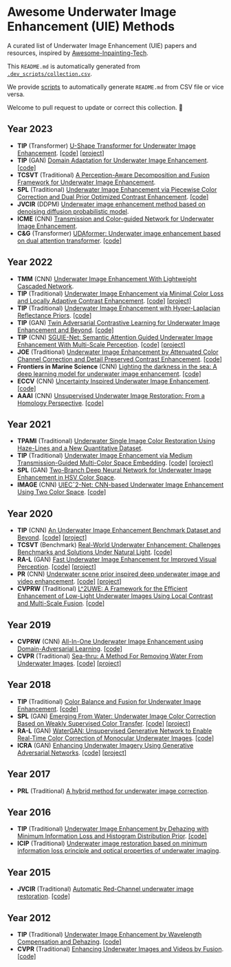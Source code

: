 # Awesome Underwater Image Enhancement (UIE) Methods

A curated list of Underwater Image Enhancement (UIE) papers and resources, inspired by [Awesome-Inpainting-Tech](https://github.com/zengyh1900/Awesome-Image-Inpainting).

This `README.md` is automatically generated from [`.dev_scripts/collection.csv`](.dev_scripts/collection.csv). 

We provide [scripts](.dev_scripts/main.py) to automatically generate `README.md` from CSV file or vice versa. 

Welcome to pull request to update or correct this collection. 🥰
## Year 2023
- **TIP** (Transformer) [U-Shape Transformer for Underwater Image Enhancement](https://ieeexplore.ieee.org/document/10129222). [[code]](https://github.com/LintaoPeng/U-shape_Transformer_for_Underwater_Image_Enhancement)  [[project]](https://bianlab.github.io/index.html) 
- **TIP** (GAN) [Domain Adaptation for Underwater Image Enhancement](https://ieeexplore.ieee.org/document/10048777). [[code]](https://github.com/zyWang-Power/TUDA) 
- **TCSVT** (Traditional) [A Perception-Aware Decomposition and Fusion Framework for Underwater Image Enhancement](https://ieeexplore.ieee.org/document/9895452).
- **SPL** (Traditional) [Underwater Image Enhancement via Piecewise Color Correction and Dual Prior Optimized Contrast Enhancement](https://ieeexplore.ieee.org/document/10065491). [[code]](https://github.com/Li-Chongyi/PCDE) 
- **JVCIR** (DDPM) [Underwater image enhancement method based on denoising diffusion probabilistic model](https://www.sciencedirect.com/science/article/pii/S1047320323001761).
- **ICME** (CNN) [Transmission and Color-guided Network for Underwater Image Enhancement](https://ieeexplore.ieee.org/document/10219946).
- **C&G** (Transformer) [UDAformer: Underwater image enhancement based on dual attention transformer](https://www.sciencedirect.com/science/article/pii/S0097849323000109). [[code]](https://github.com/ShenZhen0502/UDAformer) 
## Year 2022
- **TMM** (CNN) [Underwater Image Enhancement With Lightweight Cascaded Network](https://ieeexplore.ieee.org/document/9547730).
- **TIP** (Traditional) [Underwater Image Enhancement via Minimal Color Loss and Locally Adaptive Contrast Enhancement](https://ieeexplore.ieee.org/document/9788535). [[code]](https://github.com/Li-Chongyi/MMLE_code)  [[project]](https://li-chongyi.github.io/proj_MMLE) 
- **TIP** (Traditional) [Underwater Image Enhancement with Hyper-Laplacian Reflectance Priors](https://ieeexplore.ieee.org/document/9854113). [[code]](https://github.com/zhuangpeixian/HLRP) 
- **TIP** (GAN) [Twin Adversarial Contrastive Learning for Underwater Image Enhancement and Beyond](https://ieeexplore.ieee.org/document/9832540). [[code]](https://github.com/Jzy2017/TACL) 
- **TIP** (CNN) [SGUIE-Net: Semantic Attention Guided Underwater Image Enhancement With Multi-Scale Perception](https://ieeexplore.ieee.org/document/9930878). [[code]](https://github.com/trentqq/SGUIE-Net_Simple)  [[project]](https://trentqq.github.io/SGUIE-Net.html) 
- **JOE** (Traditional) [Underwater Image Enhancement by Attenuated Color Channel Correction and Detail Preserved Contrast Enhancement](https://ieeexplore.ieee.org/document/9744022). [[code]](https://github.com/Li-Chongyi/JOE2021_ACDC) 
- **Frontiers in Marine Science** (CNN) [Lighting the darkness in the sea: A deep learning model for underwater image enhancement](https://www.frontiersin.org/articles/10.3389/fmars.2022.921492/full). [[code]](https://github.com/yuxiao17/LDS-Net) 
- **ECCV** (CNN) [Uncertainty Inspired Underwater Image Enhancement](https://dl.acm.org/doi/abs/10.1007/978-3-031-19797-0_27). [[code]](https://github.com/zhenqifu/PUIE-Net) 
- **AAAI** (CNN) [Unsupervised Underwater Image Restoration: From a Homology Perspective](https://ojs.aaai.org/index.php/AAAI/article/view/19944). [[code]](https://github.com/zhenqifu/USUIR) 
## Year 2021
- **TPAMI** (Traditional) [Underwater Single Image Color Restoration Using Haze-Lines and a New Quantitative Dataset](https://ieeexplore.ieee.org/document/9020130).
- **TIP** (Traditional) [Underwater Image Enhancement via Medium Transmission-Guided Multi-Color Space Embedding](https://ieeexplore.ieee.org/document/9426457). [[code]](https://github.com/Li-Chongyi/Ucolor)  [[project]](https://li-chongyi.github.io/Proj_Ucolor.html) 
- **SPL** (GAN) [Two-Branch Deep Neural Network for Underwater Image Enhancement in HSV Color Space](https://ieeexplore.ieee.org/document/9496260).
- **IMAGE** (CNN) [UIECˆ2-Net: CNN-based Underwater Image Enhancement Using Two Color Space](https://www.sciencedirect.com/science/article/pii/S0923596521001004). [[code]](https://github.com/BIGWangYuDong/UWEnhancement) 
## Year 2020
- **TIP** (CNN) [An Underwater Image Enhancement Benchmark Dataset and Beyond](https://ieeexplore.ieee.org/document/8917818). [[code]](https://github.com/Li-Chongyi/Water-Net_Code)  [[project]](https://li-chongyi.github.io/proj_benchmark.html) 
- **TCSVT** (Benchmark) [Real-World Underwater Enhancement: Challenges Benchmarks and Solutions Under Natural Light](https://ieeexplore.ieee.org/document/8949763). [[code]](https://github.com/dlut-dimt/Realworld-Underwater-Image-Enhancement-RUIE-Benchmark) 
- **RA-L** (GAN) [Fast Underwater Image Enhancement for Improved Visual Perception](https://ieeexplore.ieee.org/document/9001231). [[code]](https://github.com/xahidbuffon/FUnIE-GAN)  [[project]](https://experts.umn.edu/en/publications/fast-underwater-image-enhancement-for-improved-visual-perception) 
- **PR** (CNN) [Underwater scene prior inspired deep underwater image and video enhancement](https://www.sciencedirect.com/science/article/pii/S0031320319303401). [[code]](https://github.com/saeed-anwar/UWCNN)  [[project]](https://li-chongyi.github.io/proj_underwater_image_synthesis.html) 
- **CVPRW** (Traditional) [L^2UWE: A Framework for the Efficient Enhancement of Low-Light Underwater Images Using Local Contrast and Multi-Scale Fusion](https://openaccess.thecvf.com/content_CVPRW_2020/html/w31/Marques_L2UWE_A_Framework_for_the_Efficient_Enhancement_of_Low-Light_Underwater_CVPRW_2020_paper.html). [[code]](https://github.com/tunai/l2uwe) 
## Year 2019
- **CVPRW** (CNN) [All-In-One Underwater Image Enhancement using Domain-Adversarial Learning](https://openaccess.thecvf.com/content_CVPRW_2019/papers/UG2+%20Prize%20Challenge/Uplavikar_All-in-One_Underwater_Image_Enhancement_Using_Domain-Adversarial_Learning_CVPRW_2019_paper.pdf). [[code]](https://github.com/VITA-Group/All-In-One-Underwater-Image-Enhancement-using-Domain-Adversarial-Learning) 
- **CVPR** (Traditional) [Sea-thru: A Method For Removing Water From Underwater Images](https://openaccess.thecvf.com/content_CVPR_2019/papers/Akkaynak_Sea-Thru_A_Method_for_Removing_Water_From_Underwater_Images_CVPR_2019_paper.pdf). [[code]](https://github.com/hainh/sea-thru)  [[project]](https://csms.haifa.ac.il/profiles/tTreibitz/datasets/sea_thru/index.html) 
## Year 2018
- **TIP** (Traditional) [Color Balance and Fusion for Underwater Image Enhancement](https://ieeexplore.ieee.org/document/8058463). [[code]](https://github.com/bilityniu/underimage-fusion-enhancement) 
- **SPL** (GAN) [Emerging From Water: Underwater Image Color Correction Based on Weakly Supervised Color Transfer](https://ieeexplore.ieee.org/document/8253820). [[code]](https://github.com/djjandXMU/CycleGAN-and-modification)  [[project]](https://li-chongyi.github.io/proj_Emerging_water.html) 
- **RA-L** (GAN) [WaterGAN: Unsupervised Generative Network to Enable Real-Time Color Correction of Monocular Underwater Images](https://ieeexplore.ieee.org/document/7995024). [[code]](https://github.com/kskin/WaterGAN) 
- **ICRA** (GAN) [Enhancing Underwater Imagery Using Generative Adversarial Networks](https://ieeexplore.ieee.org/document/8460552). [[code]](https://github.com/IRVLab/UGAN)  [[project]](https://irvlab.cs.umn.edu/underwater-image-restoration) 
## Year 2017
- **PRL** (Traditional) [A hybrid method for underwater image correction](https://www.sciencedirect.com/science/article/pii/S016786551730171X).
## Year 2016
- **TIP** (Traditional) [Underwater Image Enhancement by Dehazing with Minimum Information Loss and Histogram Distribution Prior](https://ieeexplore.ieee.org/document/7574330). [[code]](https://github.com/Li-Chongyi/TIP2016-code) 
- **ICIP** (Traditional) [Underwater image restoration based on minimum information loss principle and optical properties of underwater imaging](https://ieeexplore.ieee.org/document/7532707).
## Year 2015
- **JVCIR** (Traditional) [Automatic Red-Channel underwater image restoration](https://csms.haifa.ac.il/profiles/tTreibitz/datasets/sea_thru/index.html). [[code]](https://github.com/agaldran/UnderWater) 
## Year 2012
- **TIP** (Traditional) [Underwater Image Enhancement by Wavelength Compensation and Dehazing](https://ieeexplore.ieee.org/document/6104148). [[code]](https://github.com/mohitkumarahuja/Underwater-Image-Enhancement-by-Wavelength-Compensation-and-Dehazing) 
- **CVPR** (Traditional) [Enhancing Underwater Images and Videos by Fusion](https://ieeexplore.ieee.org/document/6247661). [[code]](https://github.com/bilityniu/underwater_image_fusion) 
